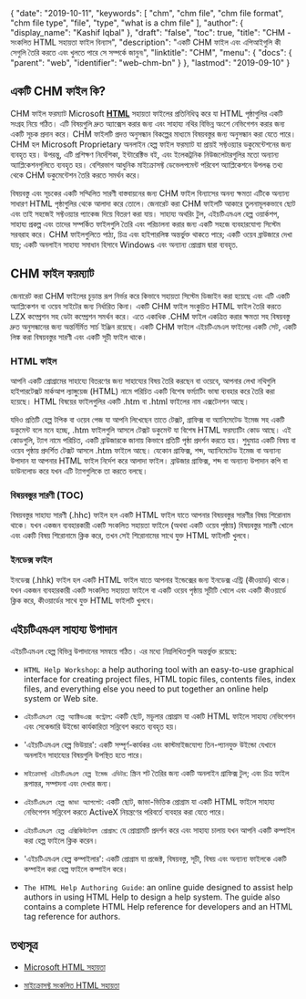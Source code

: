 {
  "date": "2019-10-11",
  "keywords": [
    "chm",
    "chm file",
    "chm file format",
    "chm file type",
    "file",
    "type",
    "what is a chm file"
  ],
  "author": {
    "display_name": "Kashif Iqbal"
  },
  "draft": "false",
  "toc": true,
  "title": "CHM - সংকলিত HTML সহায়তা ফাইল বিন্যাস",
  "description": "একটি CHM ফাইল এবং এপিআইগুলি কী সেগুলি তৈরি করতে এবং খুলতে পারে সে সম্পর্কে জানুন৷",
  "linktitle": "CHM",
  "menu": {
    "docs": {
      "parent": "web",
      "identifier": "web-chm-bn"
    }
  },
  "lastmod": "2019-09-10"
}

## একটি CHM ফাইল কি?

CHM ফাইল ফরম্যাট Microsoft **[HTML](/web/html/)** সহায়তা ফাইলের প্রতিনিধিত্ব করে যা HTML পৃষ্ঠাগুলির একটি সংগ্রহ নিয়ে গঠিত। এটি বিষয়গুলি দ্রুত অ্যাক্সেস করার জন্য এবং সাহায্য নথির বিভিন্ন অংশে নেভিগেশন করার জন্য একটি সূচক প্রদান করে। CHM ফাইলটি প্রদত্ত অনুসন্ধান বিকল্পের মাধ্যমে বিষয়বস্তুর জন্য অনুসন্ধান করা যেতে পারে। CHM হল Microsoft Proprietary অনলাইন হেল্প ফাইল ফরম্যাট যা প্রায়ই সফ্টওয়্যার ডকুমেন্টেশনের জন্য ব্যবহৃত হয়। উপরন্তু, এটি প্রশিক্ষণ নির্দেশিকা, ইন্টারেক্টিভ বই, এবং ইলেকট্রনিক নিউজলেটারগুলির মতো অন্যান্য অ্যাপ্লিকেশনগুলিতে ব্যবহৃত হয়। বেশিরভাগ আধুনিক মাইক্রোসফ্ট ডেভেলপমেন্ট পরিবেশ অ্যাপ্লিকেশনে উপলব্ধ তথ্য থেকে CHM ডকুমেন্টেশন তৈরি করতে সমর্থন করে।

বিষয়বস্তু এবং সূচকের একটি সম্মিলিত সারণী বাস্তবায়নের জন্য CHM ফাইল বিন্যাসের অনন্য ক্ষমতা এটিকে অন্যান্য সাধারণ HTML পৃষ্ঠাগুলির থেকে আলাদা করে তোলে। জেনারেট করা CHM ফাইলটি আকারে তুলনামূলকভাবে ছোট এবং তাই সহজেই সফ্টওয়্যার প্যাকেজ দিয়ে বিতরণ করা যায়। সাহায্য অথরিং টুল, এইচটিএমএল হেল্প ওয়ার্কশপ, সাহায্য প্রকল্প এবং তাদের সম্পর্কিত ফাইলগুলি তৈরি এবং পরিচালনা করার জন্য একটি সহজে ব্যবহারযোগ্য সিস্টেম সরবরাহ করে। CHM ফাইলগুলিতে পাঠ্য, চিত্র এবং হাইপারলিঙ্ক অন্তর্ভুক্ত থাকতে পারে; একটি ওয়েব ব্রাউজারে দেখা যায়; একটি অনলাইন সাহায্য সমাধান হিসাবে Windows এবং অন্যান্য প্রোগ্রাম দ্বারা ব্যবহৃত.

## CHM ফাইল ফরম্যাট

জেনারেট করা CHM ফাইলের চূড়ান্ত রূপ নির্ভর করে কিভাবে সহায়তা সিস্টেম ডিজাইন করা হয়েছে এবং এটি একটি অ্যাপ্লিকেশন বা ওয়েব সাইটের জন্য নির্ধারিত কিনা। একটি CHM ফাইল সংকুচিত HTML ফাইল তৈরি করতে LZX কম্প্রেশন সহ ডেটা কম্প্রেশন সমর্থন করে। এতে একাধিক .CHM ফাইল একত্রিত করার ক্ষমতা সহ বিষয়বস্তু দ্রুত অনুসন্ধানের জন্য অন্তর্নির্মিত সার্চ ইঞ্জিন রয়েছে। একটি CHM ফাইলে এইচটিএমএল ফাইলের একটি সেট, একটি লিঙ্ক করা বিষয়বস্তুর সারণী এবং একটি সূচী ফাইল থাকে।

### HTML ফাইল

আপনি একটি প্রোগ্রামের সাহায্যে বিতরণের জন্য সাহায্যের বিষয় তৈরি করছেন বা ওয়েবে, আপনার লেখা নথিগুলি হাইপারটেক্সট মার্কআপ ল্যাঙ্গুয়েজ (HTML) নামে পরিচিত একটি বিশেষ ফর্ম্যাটিং ভাষা ব্যবহার করে তৈরি করা হয়েছে। HTML বিষয়ের ফাইলগুলির একটি .htm বা .html ফাইলের নাম এক্সটেনশন আছে।

যদিও প্রতিটি হেল্প টপিক বা ওয়েব পেজ যা আপনি লিখেছেন তাতে টেক্সট, গ্রাফিক্স বা অ্যানিমেটেড ইমেজ সহ একটি ডকুমেন্ট বলে মনে হচ্ছে, .htm ফাইলগুলি আসলে টেক্সট ডকুমেন্ট যা বিশেষ HTML ফরম্যাটিং কোড আছে। এই কোডগুলি, ট্যাগ নামে পরিচিত, একটি ব্রাউজারকে জানায় কিভাবে প্রতিটি পৃষ্ঠা প্রদর্শন করতে হয়। শুধুমাত্র একটি বিষয় বা ওয়েব পৃষ্ঠায় প্রদর্শিত টেক্সট আসলে .htm ফাইলে আছে। যেকোন গ্রাফিক্স, শব্দ, অ্যানিমেটেড ইমেজ বা অন্যান্য উপাদান যা আপনার HTML ফাইল নির্দেশ করে আলাদা ফাইল। ব্রাউজার গ্রাফিক্স, শব্দ বা অন্যান্য উপাদান কপি বা ডাউনলোড করে যখন এটি ট্যাগগুলিকে তা করতে বলছে।

### বিষয়বস্তুর সারণী (TOC)
বিষয়বস্তুর সাহায্য সারণী (.hhc) ফাইল হল একটি HTML ফাইল যাতে আপনার বিষয়বস্তুর সারণীর বিষয় শিরোনাম থাকে। যখন একজন ব্যবহারকারী একটি সংকলিত সহায়তা ফাইলে (অথবা একটি ওয়েব পৃষ্ঠায়) বিষয়বস্তুর সারণী খোলে এবং একটি বিষয় শিরোনামে ক্লিক করে, তখন সেই শিরোনামের সাথে যুক্ত HTML ফাইলটি খুলবে।

### ইনডেক্স ফাইল
ইনডেক্স (.hhk) ফাইল হল একটি HTML ফাইল যাতে আপনার ইন্ডেক্সের জন্য ইনডেক্স এন্ট্রি (কীওয়ার্ড) থাকে। যখন একজন ব্যবহারকারী একটি সংকলিত সহায়তা ফাইলে বা একটি ওয়েব পৃষ্ঠায় সূচীটি খোলে এবং একটি কীওয়ার্ডে ক্লিক করে, কীওয়ার্ডের সাথে যুক্ত HTML ফাইলটি খুলবে।

## এইচটিএমএল সাহায্য উপাদান

এইচটিএমএল হেল্প বিভিন্ন উপাদানের সমন্বয়ে গঠিত। এর মধ্যে নিম্নলিখিতগুলি অন্তর্ভুক্ত রয়েছে:

* `HTML Help Workshop`: a help authoring tool with an easy-to-use graphical interface for creating project files, HTML topic files, contents files, index files, and everything else you need to put together an online help system or Web site.
* `এইচটিএমএল হেল্প অ্যাক্টিভএক্স কন্ট্রোল`: একটি ছোট, মডুলার প্রোগ্রাম যা একটি HTML ফাইলে সাহায্য নেভিগেশন এবং সেকেন্ডারি উইন্ডো কার্যকারিতা সন্নিবেশ করতে ব্যবহৃত হয়।

* 'এইচটিএমএল হেল্প ভিউয়ার': একটি সম্পূর্ণ-কার্যকর এবং কাস্টমাইজযোগ্য তিন-প্যানযুক্ত উইন্ডো যেখানে অনলাইন সাহায্যের বিষয়গুলি উপস্থিত হতে পারে।

* `মাইক্রোসফ্ট এইচটিএমএল হেল্প ইমেজ এডিটর`: স্ক্রিন শট তৈরির জন্য একটি অনলাইন গ্রাফিক্স টুল; এবং চিত্র ফাইল রূপান্তর, সম্পাদনা এবং দেখার জন্য।

* `এইচটিএমএল হেল্প জাভা অ্যাপলেট`: একটি ছোট, জাভা-ভিত্তিক প্রোগ্রাম যা একটি HTML ফাইলে সাহায্য নেভিগেশন সন্নিবেশ করতে ActiveX নিয়ন্ত্রণের পরিবর্তে ব্যবহার করা যেতে পারে।

* `এইচটিএমএল হেল্প এক্সিকিউটেবল প্রোগ্রাম`: যে প্রোগ্রামটি প্রদর্শন করে এবং সাহায্য চালায় যখন আপনি একটি কম্পাইল করা হেল্প ফাইলে ক্লিক করেন।

* 'এইচটিএমএল হেল্প কম্পাইলার': একটি প্রোগ্রাম যা প্রজেক্ট, বিষয়বস্তু, সূচী, বিষয় এবং অন্যান্য ফাইলকে একটি কম্পাইল করা হেল্প ফাইলে কম্পাইল করে।

* `The HTML Help Authoring Guide`: an online guide designed to assist help authors in using HTML Help to design a help system. The guide also contains a complete HTML Help reference for developers and an HTML tag reference for authors.

## তথ্যসূত্র

* [Microsoft HTML সহায়তা](https://learn.microsoft.com/en-us/previous-versions/windows/desktop/htmlhelp/microsoft-html-help-1-4-sdk)

* [মাইক্রোসফ্ট সংকলিত HTML সহায়তা](https://en.wikipedia.org/wiki/Microsoft_Compiled_HTML_Help)


